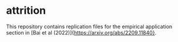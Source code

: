 # attrition

This repository contains replication files for the empirical application section in [Bai et al (2022)]{https://arxiv.org/abs/2209.11840}.